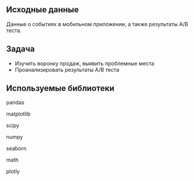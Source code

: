 ## Исходные данные

Данные о событиях в мобильном приложении, а также результаты A/B теста.

## Задача

- Изучить воронку продаж, выявить проблемные места
- Проанализировать результаты А/В теста

## Используемые библиотеки

pandas

matplotlib

scipy

numpy

seaborn

math

plotly